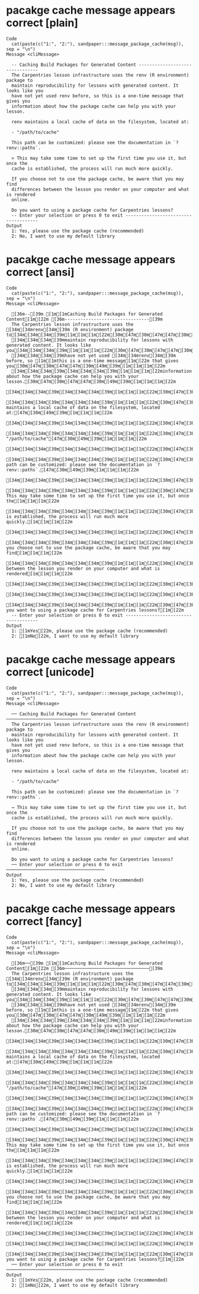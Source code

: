# pacakge cache message appears correct [plain]

    Code
      cat(paste(c("1:", "2:"), sandpaper:::message_package_cache(msg)), sep = "\n")
    Message <cliMessage>
      
      -- Caching Build Packages for Generated Content --------------------------------
      The Carpentries lesson infrastructure uses the renv (R environment) package to
      maintain reproducibility for lessons with generated content. It looks like you
      have not yet used renv before, so this is a one-time message that gives you
      information about how the package cache can help you with your lesson.
      
      renv maintains a local cache of data on the filesystem, located at:
      
      - "/path/to/cache"
      
      This path can be customized: please see the documentation in `?renv::paths`.
      
      > This may take some time to set up the first time you use it, but once the
      cache is established, the process will run much more quickly.
      
      If you choose not to use the package cache, be aware that you may find
      differences between the lesson you render on your computer and what is rendered
      online.
      
      Do you want to using a package cache for Carpentries lessons?
      -- Enter your selection or press 0 to exit -------------------------------------
    Output
      1: Yes, please use the package cache (recommended)
      2: No, I want to use my default library

# pacakge cache message appears correct [ansi]

    Code
      cat(paste(c("1:", "2:"), sandpaper:::message_package_cache(msg)), sep = "\n")
    Message <cliMessage>
      
      [36m--[39m [1m[1mCaching Build Packages for Generated Content[1m[22m [36m--------------------------------[39m
      The Carpentries lesson infrastructure uses the [34m[34mrenv[34m[39m (R environment) package to[34m[34m[34m[39m[1m[1m[1m[22m[30m[47m[30m[47m[47m[30m[49m[39m[1m[1m[1m[22m
      [34m[34m[34m[39mmaintain reproducibility for lessons with generated content. It looks like you[34m[34m[34m[39m[1m[1m[1m[22m[30m[47m[30m[47m[47m[30m[49m[39m[1m[1m[1m[22m
      [34m[34m[34m[39mhave not yet used [34m[34mrenv[34m[39m before, so [1m[1mthis is a one-time message[1m[22m that gives you[30m[47m[30m[47m[47m[30m[49m[39m[1m[1m[1m[22m
      [34m[34m[34m[39m[34m[34m[34m[39m[1m[1m[1m[22minformation about how the package cache can help you with your lesson.[30m[47m[30m[47m[47m[30m[49m[39m[1m[1m[1m[22m
      [34m[34m[34m[39m[34m[34m[34m[39m[1m[1m[1m[22m[30m[47m[30m[47m[30m[47m[30m[47m[47m[30m[49m[39m[1m[1m[1m[22m
      [34m[34m[34m[39m[34m[34m[34m[39m[1m[1m[1m[22m[30m[47m[30m[47mrenv maintains a local cache of data on the filesystem, located at:[47m[30m[49m[39m[1m[1m[1m[22m
      [34m[34m[34m[39m[34m[34m[34m[39m[1m[1m[1m[22m[30m[47m[30m[47m[47m[30m[49m[39m[1m[1m[1m[22m
      [34m[34m[34m[39m[34m[34m[34m[39m[1m[1m[1m[22m[30m[47m[30m[47m- "/path/to/cache"[47m[30m[49m[39m[1m[1m[1m[22m
      [34m[34m[34m[39m[34m[34m[34m[39m[1m[1m[1m[22m[30m[47m[30m[47m[47m[30m[49m[39m[1m[1m[1m[22m
      [34m[34m[34m[39m[34m[34m[34m[39m[1m[1m[1m[22m[30m[47m[30m[47mThis path can be customized: please see the documentation in `?renv::paths`.[47m[30m[49m[39m[1m[1m[1m[22m
      [34m[34m[34m[39m[34m[34m[34m[39m[1m[1m[1m[22m[30m[47m[30m[47m[47m[30m[49m[39m[47m[30m[49m[39m[1m[1m[1m[22m
      [34m[34m[34m[39m[34m[34m[34m[39m[1m[1m[1m[22m[30m[47m[30m[47m[47m[30m[49m[39m> This may take some time to set up the first time you use it, but once the[1m[1m[1m[22m
      [34m[34m[34m[39m[34m[34m[34m[39m[1m[1m[1m[22m[30m[47m[30m[47m[47m[30m[49m[39mcache is established, the process will run much more quickly.[1m[1m[1m[22m
      [34m[34m[34m[39m[34m[34m[34m[39m[1m[1m[1m[22m[30m[47m[30m[47m[47m[30m[49m[39m[1m[1m[1m[22m
      [34m[34m[34m[39m[34m[34m[34m[39m[1m[1m[1m[22m[30m[47m[30m[47m[47m[30m[49m[39mIf you choose not to use the package cache, be aware that you may find[1m[1m[1m[22m
      [34m[34m[34m[39m[34m[34m[34m[39m[1m[1m[1m[22m[30m[47m[30m[47m[47m[30m[49m[39mdifferences between the lesson you render on your computer and what is rendered[1m[1m[1m[22m
      [34m[34m[34m[39m[34m[34m[34m[39m[1m[1m[1m[22m[30m[47m[30m[47m[47m[30m[49m[39monline.[1m[1m[1m[22m
      [34m[34m[34m[39m[34m[34m[34m[39m[1m[1m[1m[22m[30m[47m[30m[47m[47m[30m[49m[39m[1m[1m[1m[1m[1m[22m
      [34m[34m[34m[39m[34m[34m[34m[39m[1m[1m[1m[22m[30m[47m[30m[47m[47m[30m[49m[39m[1m[1mDo you want to using a package cache for Carpentries lessons?[1m[22m
      -- Enter your selection or press 0 to exit -------------------------------------
    Output
      1: [1mYes[22m, please use the package cache (recommended)
      2: [1mNo[22m, I want to use my default library

# pacakge cache message appears correct [unicode]

    Code
      cat(paste(c("1:", "2:"), sandpaper:::message_package_cache(msg)), sep = "\n")
    Message <cliMessage>
      
      ── Caching Build Packages for Generated Content ────────────────────────────────
      The Carpentries lesson infrastructure uses the renv (R environment) package to
      maintain reproducibility for lessons with generated content. It looks like you
      have not yet used renv before, so this is a one-time message that gives you
      information about how the package cache can help you with your lesson.
      
      renv maintains a local cache of data on the filesystem, located at:
      
      - "/path/to/cache"
      
      This path can be customized: please see the documentation in `?renv::paths`.
      
      → This may take some time to set up the first time you use it, but once the
      cache is established, the process will run much more quickly.
      
      If you choose not to use the package cache, be aware that you may find
      differences between the lesson you render on your computer and what is rendered
      online.
      
      Do you want to using a package cache for Carpentries lessons?
      ── Enter your selection or press 0 to exit ─────────────────────────────────────
    Output
      1: Yes, please use the package cache (recommended)
      2: No, I want to use my default library

# pacakge cache message appears correct [fancy]

    Code
      cat(paste(c("1:", "2:"), sandpaper:::message_package_cache(msg)), sep = "\n")
    Message <cliMessage>
      
      [36m──[39m [1m[1mCaching Build Packages for Generated Content[1m[22m [36m────────────────────────────────[39m
      The Carpentries lesson infrastructure uses the [34m[34mrenv[34m[39m (R environment) package to[34m[34m[34m[39m[1m[1m[1m[22m[30m[47m[30m[47m[47m[30m[49m[39m[1m[1m[1m[22m
      [34m[34m[34m[39mmaintain reproducibility for lessons with generated content. It looks like you[34m[34m[34m[39m[1m[1m[1m[22m[30m[47m[30m[47m[47m[30m[49m[39m[1m[1m[1m[22m
      [34m[34m[34m[39mhave not yet used [34m[34mrenv[34m[39m before, so [1m[1mthis is a one-time message[1m[22m that gives you[30m[47m[30m[47m[47m[30m[49m[39m[1m[1m[1m[22m
      [34m[34m[34m[39m[34m[34m[34m[39m[1m[1m[1m[22minformation about how the package cache can help you with your lesson.[30m[47m[30m[47m[47m[30m[49m[39m[1m[1m[1m[22m
      [34m[34m[34m[39m[34m[34m[34m[39m[1m[1m[1m[22m[30m[47m[30m[47m[30m[47m[30m[47m[47m[30m[49m[39m[1m[1m[1m[22m
      [34m[34m[34m[39m[34m[34m[34m[39m[1m[1m[1m[22m[30m[47m[30m[47mrenv maintains a local cache of data on the filesystem, located at:[47m[30m[49m[39m[1m[1m[1m[22m
      [34m[34m[34m[39m[34m[34m[34m[39m[1m[1m[1m[22m[30m[47m[30m[47m[47m[30m[49m[39m[1m[1m[1m[22m
      [34m[34m[34m[39m[34m[34m[34m[39m[1m[1m[1m[22m[30m[47m[30m[47m- "/path/to/cache"[47m[30m[49m[39m[1m[1m[1m[22m
      [34m[34m[34m[39m[34m[34m[34m[39m[1m[1m[1m[22m[30m[47m[30m[47m[47m[30m[49m[39m[1m[1m[1m[22m
      [34m[34m[34m[39m[34m[34m[34m[39m[1m[1m[1m[22m[30m[47m[30m[47mThis path can be customized: please see the documentation in `?renv::paths`.[47m[30m[49m[39m[1m[1m[1m[22m
      [34m[34m[34m[39m[34m[34m[34m[39m[1m[1m[1m[22m[30m[47m[30m[47m[47m[30m[49m[39m[47m[30m[49m[39m[1m[1m[1m[22m
      [34m[34m[34m[39m[34m[34m[34m[39m[1m[1m[1m[22m[30m[47m[30m[47m[47m[30m[49m[39m→ This may take some time to set up the first time you use it, but once the[1m[1m[1m[22m
      [34m[34m[34m[39m[34m[34m[34m[39m[1m[1m[1m[22m[30m[47m[30m[47m[47m[30m[49m[39mcache is established, the process will run much more quickly.[1m[1m[1m[22m
      [34m[34m[34m[39m[34m[34m[34m[39m[1m[1m[1m[22m[30m[47m[30m[47m[47m[30m[49m[39m[1m[1m[1m[22m
      [34m[34m[34m[39m[34m[34m[34m[39m[1m[1m[1m[22m[30m[47m[30m[47m[47m[30m[49m[39mIf you choose not to use the package cache, be aware that you may find[1m[1m[1m[22m
      [34m[34m[34m[39m[34m[34m[34m[39m[1m[1m[1m[22m[30m[47m[30m[47m[47m[30m[49m[39mdifferences between the lesson you render on your computer and what is rendered[1m[1m[1m[22m
      [34m[34m[34m[39m[34m[34m[34m[39m[1m[1m[1m[22m[30m[47m[30m[47m[47m[30m[49m[39monline.[1m[1m[1m[22m
      [34m[34m[34m[39m[34m[34m[34m[39m[1m[1m[1m[22m[30m[47m[30m[47m[47m[30m[49m[39m[1m[1m[1m[1m[1m[22m
      [34m[34m[34m[39m[34m[34m[34m[39m[1m[1m[1m[22m[30m[47m[30m[47m[47m[30m[49m[39m[1m[1mDo you want to using a package cache for Carpentries lessons?[1m[22m
      ── Enter your selection or press 0 to exit ─────────────────────────────────────
    Output
      1: [1mYes[22m, please use the package cache (recommended)
      2: [1mNo[22m, I want to use my default library

